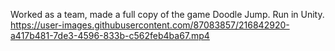 Worked as a team, made a full copy of the game Doodle Jump.
Run in Unity.
https://user-images.githubusercontent.com/87083857/216842920-a417b481-7de3-4596-833b-c562feb4ba67.mp4
